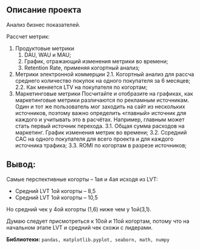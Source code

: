 ## Описание проекта

Анализ бизнес показателей.

Рассчет метрик:
1. Продуктовые метрики
   1. DAU, WAU и MAU;
   2. График, отражающий изменения метрики во времени;
   3. Retention Rate, применяя когортный анализ;
2. Метрики электронной коммерции
2.1. Когортный анализ для рассча среднего количество покупок на одного покупателя за 6 месяцев;
2.2. Как меняется LTV на покупателя по когортам;
3. Маркетинговые метрики
Посчитайте и отобразите на графиках, как маркетинговые метрики различаются по рекламным источникам.
Один и тот же пользователь мог заходить на сайт из нескольких источников, поэтому важно определить «главный» источник для каждого и учитывать это в расчётах. Например, главным может стать первый источник перехода.
3.1. Общая сумма расходов на маркетинг. График изменения метрик во времени;
3.2. Ссредний CAC на одного покупателя для всего проекта и для каждого источника трафика;
3.3. ROMI по когортам в разрезе источников;

## Вывод:
Самые перспективные когорты – 1ая и 4ая исходя из LVT:
- Средний LVT 1ой когорты – 8,5
- Средний LVT 1ой когорты – 10,5

Но средний чек у 4ой когорты (1,6) ниже чем у 1ой(3,1).

Думаю следует присмотреться к 10ой и 11ой когортам, потому что на начальном этапе LVT и средний чек схожи с лидерами.

**Библиотеки:** `pandas, matplotlib.pyplot, seaborn, math, numpy`
